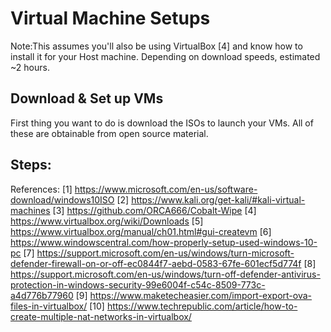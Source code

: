 # Virtual Machine Setups
Note:This assumes you'll also be using VirtualBox [4] and know how to install it for your Host machine. Depending on download speeds, estimated ~2 hours.

Download & Set up VMs
---------------------
First thing you want to do is download the ISOs to launch your VMs. All of these are obtainable from open source material.

Steps:
------


References:
[1] https://www.microsoft.com/en-us/software-download/windows10ISO
[2] https://www.kali.org/get-kali/#kali-virtual-machines
[3] https://github.com/ORCA666/Cobalt-Wipe
[4] https://www.virtualbox.org/wiki/Downloads
[5] https://www.virtualbox.org/manual/ch01.html#gui-createvm
[6] https://www.windowscentral.com/how-properly-setup-used-windows-10-pc
[7] https://support.microsoft.com/en-us/windows/turn-microsoft-defender-firewall-on-or-off-ec0844f7-aebd-0583-67fe-601ecf5d774f
[8] https://support.microsoft.com/en-us/windows/turn-off-defender-antivirus-protection-in-windows-security-99e6004f-c54c-8509-773c-a4d776b77960
[9] https://www.maketecheasier.com/import-export-ova-files-in-virtualbox/
[10] https://www.techrepublic.com/article/how-to-create-multiple-nat-networks-in-virtualbox/
